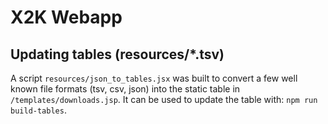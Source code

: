# X2K Webapp

## Updating tables (resources/*.tsv)
A script `resources/json_to_tables.jsx` was built to convert a few well known file formats (tsv, csv, json) into the static table in `/templates/downloads.jsp`. It can be used to update the table with: `npm run build-tables`.

